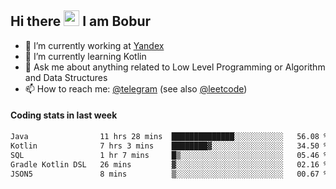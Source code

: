 ## Hi there <img src="https://media.giphy.com/media/hvRJCLFzcasrR4ia7z/giphy.gif" width="25px" height="25px"> I am Bobur

- 💼 I’m currently working at [Yandex](https://yandex.ru/)
- 🌱 I’m currently learning Kotlin
- 💬 Ask me about anything related to Low Level Programming or Algorithm and Data Structures
- 📫 How to reach me: [@telegram](https://t.me/octoant) (see also [@leetcode](https://leetcode.com/octoant/))    

#### Coding stats in last week

<!--START_SECTION:waka-->

```txt
Java                11 hrs 28 mins  ██████████████░░░░░░░░░░░   56.08 %
Kotlin              7 hrs 3 mins    ████████▓░░░░░░░░░░░░░░░░   34.50 %
SQL                 1 hr 7 mins     █▒░░░░░░░░░░░░░░░░░░░░░░░   05.46 %
Gradle Kotlin DSL   26 mins         ▓░░░░░░░░░░░░░░░░░░░░░░░░   02.16 %
JSON5               8 mins          ▒░░░░░░░░░░░░░░░░░░░░░░░░   00.67 %
```

<!--END_SECTION:waka-->
